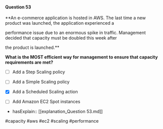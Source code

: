 #### Question  53


**An e-commerce application is hosted in AWS. The last time a new product was launched, the application experienced a

performance issue due to an enormous spike in traffic. Management decided that capacity must be doubled this week after

the product is launched.**


**What is the MOST efficient way for management to ensure that capacity requirements are met?**


- [ ] Add a Step Scaling policy


- [ ] Add a Simple Scaling policy


- [x] Add a Scheduled Scaling action


- [ ] Add Amazon EC2 Spot instances



- hasExplain:: [[explanation_Question  53.md]]

#capacity #aws #ec2 #scaling #performance 